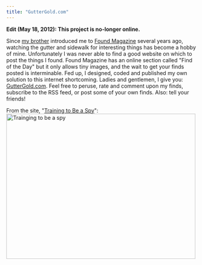 ```yaml
---
title: "GutterGold.com"
---
```


__Edit (May 18, 2012): This project is no-longer online.__

Since [my brother](https://thatsmathematics.com/blog/about-me/) introduced
me to [Found Magazine](http://foundmagazine.com/) several years ago,
watching the gutter and sidewalk for interesting things has become a hobby of
mine. Unfortunately I was never able to find a good website on which to post
the things I found. Found Magazine has an online section called "Find of the
Day" but it only allows tiny images, and the wait to get your finds posted is
interminable. Fed up, I designed, coded and published my own solution to this
internet shortcoming. Ladies and gentlemen, I give you: <a
href="http://www.guttergold.com">GutterGold.com</a>. Feel free to peruse, rate
and comment upon my finds, subscribe to the RSS feed, or post some of your own
finds. Also: tell your friends!

From the site, "[Training to Be a Spy](http://www.guttergold.com/find.php?f=46)":<a href="http://www.guttergold.com/find.php?f=46"><img class="aligncenter size-full wp-image-322" title="Trainging to be a spy" src="/uploads/2009/01/46_med.jpg" alt="Trainging to be a spy" width="500" height="384" /></a>
